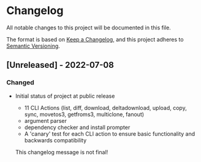 # Changelog
All notable changes to this project will be documented in this file.

The format is based on [Keep a Changelog](https://keepachangelog.com/en/1.0.0/),
and this project adheres to [Semantic Versioning](https://semver.org/spec/v2.0.0.html).

## [Unreleased] - 2022-07-08
### Changed
- Initial status of project at public release
  -  11 CLI Actions (list, diff, download, deltadownload, upload, copy, sync, movetos3, getfroms3, multiclone, fanout)
  -  argument parser
  -  dependency checker and install prompter 
  -  A 'canary' test for each CLI action to ensure basic functionality and backwards compatibility
  
    This changelog message is not final!